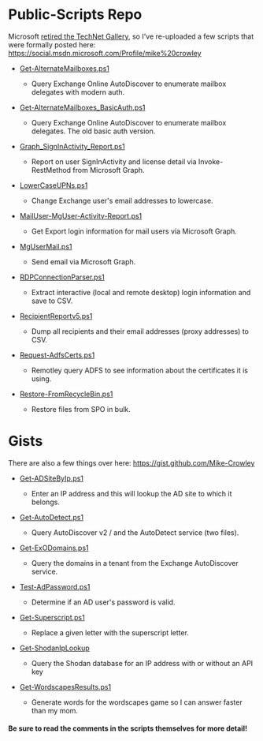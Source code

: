 # Public-Scripts Repo

Microsoft [retired the TechNet Gallery](https://docs.microsoft.com/en-us/teamblog/technet-gallery-retirement), so I've re-uploaded a few scripts that were formally posted here: https://social.msdn.microsoft.com/Profile/mike%20crowley


+ [Get-AlternateMailboxes.ps1](https://github.com/Mike-Crowley/Public-Scripts/blob/main/Get-AlternateMailboxes.ps1)

  - Query Exchange Online AutoDiscover to enumerate mailbox delegates with modern auth.

+ [Get-AlternateMailboxes_BasicAuth.ps1](https://github.com/Mike-Crowley/Public-Scripts/blob/main/Get-AlternateMailboxes_BasicAuth.ps1)

  - Query Exchange Online AutoDiscover to enumerate mailbox delegates. The old basic auth version.

+ [Graph_SignInActivity_Report.ps1](https://github.com/Mike-Crowley/Public-Scripts/blob/main/Graph_SignInActivity_Report.ps1)

  - Report on user SignInActivity and license detail via Invoke-RestMethod from Microsoft Graph.

+ [LowerCaseUPNs.ps1](https://github.com/Mike-Crowley/Public-Scripts/blob/main/LowerCaseUPNs.ps1)

  - Change Exchange user's email addresses to lowercase.

+ [MailUser-MgUser-Activity-Report.ps1](https://github.com/Mike-Crowley/Public-Scripts/blob/main/MailUser-MgUser-Activity-Report.ps1)

  - Get Export login information for mail users via Microsoft Graph.

+ [MgUserMail.ps1](https://github.com/Mike-Crowley/Public-Scripts/blob/main/MgUserMail.ps1)

  - Send email via Microsoft Graph.

+ [RDPConnectionParser.ps1](https://github.com/Mike-Crowley/Public-Scripts/blob/main/RDPConnectionParser.ps1)

  - Extract interactive (local and remote desktop) login information and save to CSV.

+ [RecipientReportv5.ps1](https://github.com/Mike-Crowley/Public-Scripts/blob/main/RecipientReportv5.ps1)

  - Dump all recipients and their email addresses (proxy addresses) to CSV.

+ [Request-AdfsCerts.ps1](https://github.com/Mike-Crowley/Public-Scripts/blob/main/Request-AdfsCerts.ps1)

  - Remotley query ADFS to see information about the certificates it is using.

+ [Restore-FromRecycleBin.ps1](https://github.com/Mike-Crowley/Public-Scripts/blob/main/Restore-FromRecycleBin.ps1)

  - Restore files from SPO in bulk.


# Gists

There are also a few things over here: https://gist.github.com/Mike-Crowley


+ [Get-ADSiteByIp.ps1](https://gist.github.com/Mike-Crowley/3ad9472a2ab365c723f2272da197eabf)

  - Enter an IP address and this will lookup the AD site to which it belongs.

+ [Get-AutoDetect.ps1](https://gist.github.com/Mike-Crowley/521680c3f84105378d2eb2358bd539cf)

  - Query AutoDiscover v2 / and the AutoDetect service (two files).

+ [Get-ExODomains.ps1](https://gist.github.com/Mike-Crowley/5da3f3fd69519f06866d580ebbd5b5b7)

  - Query the domains in a tenant from the Exchange AutoDiscover service.

+ [Test-AdPassword.ps1](https://gist.github.com/Mike-Crowley/0cfaf1a8733b530e8f00acb59dec771f)

  - Determine if an AD user's password is valid.

+ [Get-Superscript.ps1](https://gist.github.com/Mike-Crowley/b2a63bfe6bd533452bca3125037594a1)

  -  Replace a given letter with the superscript letter.

+ [Get-ShodanIpLookup](https://gist.github.com/Mike-Crowley/ff3c432ad921799b736b45dff828acca)

  -  Query the Shodan database for an IP address with or without an API key

+ [Get-WordscapesResults.ps1](https://gist.github.com/Mike-Crowley/09a03b770ab94af01147d4c7f9a10460)

  - Generate words for the wordscapes game so I can answer faster than my mom.


#### Be sure to read the comments in the scripts themselves for more detail!
